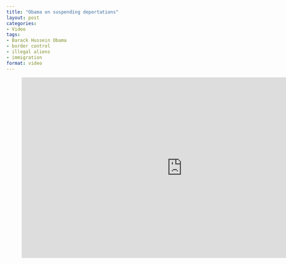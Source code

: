```yaml
---
title: "Obama on suspending deportations"
layout: post
categories:
- Video
tags:
- Barack Hussein Obama
- border control
- illegal aliens
- immigration
format: video
---
```


<figure class="wp-block-embed-youtube wp-block-embed is-type-video is-provider-youtube wp-embed-aspect-16-9 wp-has-aspect-ratio"><div class="wp-block-embed__wrapper"><iframe allowfullscreen="" frameborder="0" height="473" loading="lazy" src="https://www.youtube.com/embed/TfZ3kaKZoIw?feature=oembed" width="840"></iframe></div></figure>